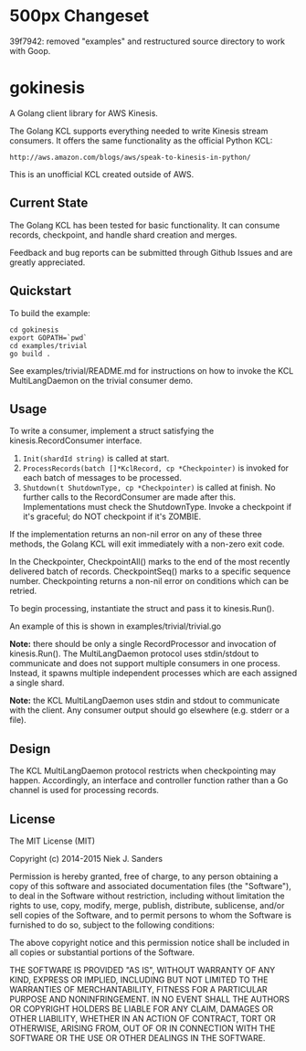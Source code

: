 500px Changeset
=========
39f7942: removed "examples" and restructured source directory to work with Goop.

gokinesis
=========
A Golang client library for AWS Kinesis.

The Golang KCL supports everything needed to write Kinesis stream consumers.  It
offers the same functionality as the official Python KCL:

    http://aws.amazon.com/blogs/aws/speak-to-kinesis-in-python/

This is an unofficial KCL created outside of AWS.


## Current State
The Golang KCL has been tested for basic functionality.  It can consume records,
checkpoint, and handle shard creation and merges.

Feedback and bug reports can be submitted through Github Issues and are greatly
appreciated.


## Quickstart
To build the example:

    cd gokinesis
    export GOPATH=`pwd`
    cd examples/trivial
    go build .

See examples/trivial/README.md for instructions on how to invoke the KCL
MultiLangDaemon on the trivial consumer demo.


## Usage
To write a consumer, implement a struct satisfying the kinesis.RecordConsumer
interface.

1. ``Init(shardId string)`` is called at start.
2. ``ProcessRecords(batch []*KclRecord, cp *Checkpointer)`` is invoked for each
   batch of messages to be processed.
3. ``Shutdown(t ShutdownType, cp *Checkpointer)`` is called at finish.  No
   further calls to the RecordConsumer are made after this.  Implementations
   must check the ShutdownType.  Invoke a checkpoint if it's graceful; do NOT
   checkpoint if it's ZOMBIE.

If the implementation returns an non-nil error on any of these three methods,
the Golang KCL will exit immediately with a non-zero exit code.

In the Checkpointer, CheckpointAll() marks to the end of the most recently
delivered batch of records.  CheckpointSeq() marks to a specific sequence
number.  Checkpointing returns a non-nil error on conditions which can be
retried.

To begin processing, instantiate the struct and pass it to kinesis.Run().

An example of this is shown in examples/trivial/trivial.go

**Note:** there should be only a single RecordProcessor and invocation of
kinesis.Run().  The MultiLangDaemon protocol uses stdin/stdout to communicate
and does not support multiple consumers in one process.  Instead, it spawns
multiple independent processes which are each assigned a single shard.

**Note:** the KCL MultiLangDaemon uses stdin and stdout to communicate with the
client.  Any consumer output should go elsewhere (e.g. stderr or a file).


## Design
The KCL MultiLangDaemon protocol restricts when checkpointing may happen.
Accordingly, an interface and controller function rather than a Go channel is
used for processing records.


## License
The MIT License (MIT)

Copyright (c) 2014-2015 Niek J. Sanders

Permission is hereby granted, free of charge, to any person obtaining a copy of
this software and associated documentation files (the "Software"), to deal in
the Software without restriction, including without limitation the rights to
use, copy, modify, merge, publish, distribute, sublicense, and/or sell copies of
the Software, and to permit persons to whom the Software is furnished to do so,
subject to the following conditions:

The above copyright notice and this permission notice shall be included in all
copies or substantial portions of the Software.

THE SOFTWARE IS PROVIDED "AS IS", WITHOUT WARRANTY OF ANY KIND, EXPRESS OR
IMPLIED, INCLUDING BUT NOT LIMITED TO THE WARRANTIES OF MERCHANTABILITY, FITNESS
FOR A PARTICULAR PURPOSE AND NONINFRINGEMENT. IN NO EVENT SHALL THE AUTHORS OR
COPYRIGHT HOLDERS BE LIABLE FOR ANY CLAIM, DAMAGES OR OTHER LIABILITY, WHETHER
IN AN ACTION OF CONTRACT, TORT OR OTHERWISE, ARISING FROM, OUT OF OR IN
CONNECTION WITH THE SOFTWARE OR THE USE OR OTHER DEALINGS IN THE SOFTWARE.
